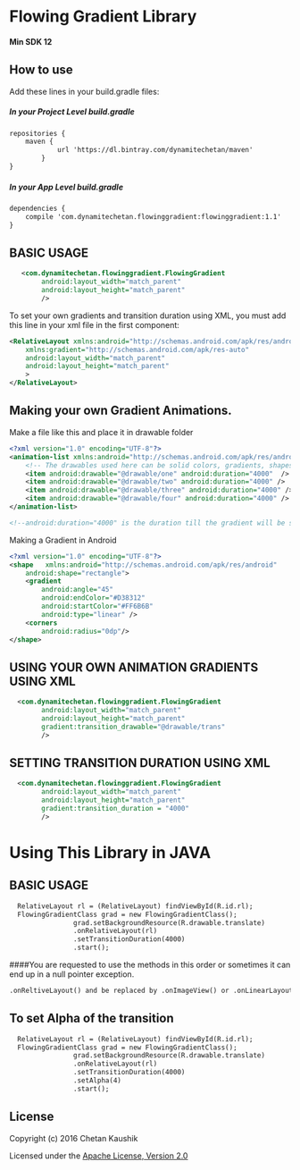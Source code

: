 # Flowing Gradient Library
#### Min SDK 12
## How to use
Add these lines in your build.gradle files:
##### In your Project Level build.gradle
```xml
repositories {
	maven {
            url 'https://dl.bintray.com/dynamitechetan/maven'
        }
}
```
##### In your App Level build.gradle

```xml
dependencies {
    compile 'com.dynamitechetan.flowinggradient:flowinggradient:1.1'
}
```
## BASIC USAGE
```xml
   <com.dynamitechetan.flowinggradient.FlowingGradient
        android:layout_width="match_parent"
        android:layout_height="match_parent"
        />
```

To set your own gradients and transition duration using XML, you must add this line in your xml file in the first component:

```xml
<RelativeLayout xmlns:android="http://schemas.android.com/apk/res/android"
    xmlns:gradient="http://schemas.android.com/apk/res-auto"
    android:layout_width="match_parent"
    android:layout_height="match_parent"
    >
</RelativeLayout>
```
## Making your own Gradient Animations.
Make a file like this and place it in drawable folder
```xml
<?xml version="1.0" encoding="UTF-8"?>
<animation-list xmlns:android="http://schemas.android.com/apk/res/android"  android:id="@+id/selected" android:oneshot="false">
    <!-- The drawables used here can be solid colors, gradients, shapes, images, etc. -->
    <item android:drawable="@drawable/one" android:duration="4000"  />
    <item android:drawable="@drawable/two" android:duration="4000" />
    <item android:drawable="@drawable/three" android:duration="4000" />
    <item android:drawable="@drawable/four" android:duration="4000" />
</animation-list>

<!--android:duration="4000" is the duration till the gradient will be shown on the screen-->
```
Making a Gradient in Android
```xml
<?xml version="1.0" encoding="UTF-8"?>
<shape   xmlns:android="http://schemas.android.com/apk/res/android"
    android:shape="rectangle">
    <gradient
        android:angle="45"
        android:endColor="#D38312"
        android:startColor="#FF6B6B"
        android:type="linear" />
    <corners
        android:radius="0dp"/>
</shape>
```

## USING YOUR OWN ANIMATION GRADIENTS USING XML

```xml
  <com.dynamitechetan.flowinggradient.FlowingGradient
        android:layout_width="match_parent"
        android:layout_height="match_parent"
        gradient:transition_drawable="@drawable/trans"
        />
```

## SETTING TRANSITION DURATION USING XML
```xml
  <com.dynamitechetan.flowinggradient.FlowingGradient
        android:layout_width="match_parent"
        android:layout_height="match_parent"
        gradient:transition_duration = "4000"
        />
```

# Using This Library in JAVA
## BASIC USAGE

```xml
  RelativeLayout rl = (RelativeLayout) findViewById(R.id.rl);
  FlowingGradientClass grad = new FlowingGradientClass();
                grad.setBackgroundResource(R.drawable.translate)
                .onRelativeLayout(rl)
                .setTransitionDuration(4000)
                .start();
```
####You are requested to use the methods in this order or sometimes it can end up in a null pointer exception.
```xml
.onReltiveLayout() and be replaced by .onImageView() or .onLinearLayout()  as per use.
```

## To set Alpha of the transition
```xml
  RelativeLayout rl = (RelativeLayout) findViewById(R.id.rl);
  FlowingGradientClass grad = new FlowingGradientClass();
                grad.setBackgroundResource(R.drawable.translate)
                .onRelativeLayout(rl)
                .setTransitionDuration(4000)
                .setAlpha(4)
                .start();
```

## License
Copyright (c) 2016 Chetan Kaushik

Licensed under the [Apache License, Version 2.0](http://www.apache.org/licenses/LICENSE-2.0.html)
